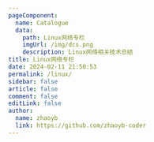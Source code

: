 ```yaml
---
pageComponent:
  name: Catalogue
  data:
    path: Linux网络专栏
    imgUrl: /img/dcs.png
    description: Linux网络相关技术总结
title: Linux网络专栏
date: 2024-02-11 21:50:53
permalink: /linux/
sidebar: false
article: false
comment: false
editLink: false
author:
  name: zhaoyb
  link: https://github.com/zhaoyb-coder
---
```


